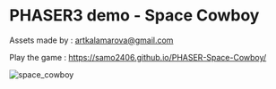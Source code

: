 # PHASER3 demo - Space Cowboy
Assets made by : artkalamarova@gmail.com

Play the game : https://samo2406.github.io/PHASER-Space-Cowboy/

![space_cowboy](https://github.com/samo2406/PHASER-Space-Cowboy/assets/56119130/9d0b3ccf-3dc2-4972-8fc3-067fdfc78503)
